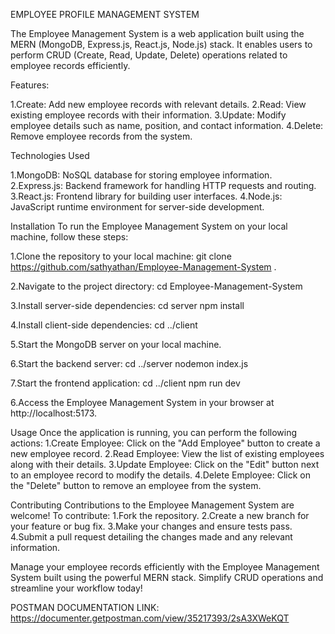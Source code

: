 EMPLOYEE PROFILE MANAGEMENT SYSTEM

The Employee Management System is a web application built using the MERN (MongoDB, Express.js, React.js, Node.js) stack. It enables users to perform CRUD (Create, Read, Update, Delete) operations related to employee records efficiently.

Features:

1.Create: Add new employee records with relevant details.
2.Read: View existing employee records with their information.
3.Update: Modify employee details such as name, position, and contact information.
4.Delete: Remove employee records from the system.

Technologies Used

1.MongoDB: NoSQL database for storing employee information.
2.Express.js: Backend framework for handling HTTP requests and routing.
3.React.js: Frontend library for building user interfaces.
4.Node.js: JavaScript runtime environment for server-side development.

Installation
To run the Employee Management System on your local machine, follow these steps:

1.Clone the repository to your local machine:
git clone https://github.com/sathyathan/Employee-Management-System .

2.Navigate to the project directory:
cd Employee-Management-System

3.Install server-side dependencies:
cd server
npm install

4.Install client-side dependencies:
cd ../client

5.Start the MongoDB server on your local machine.

6.Start the backend server:
cd ../server
nodemon index.js

7.Start the frontend application:
cd ../client
npm run dev

6.Access the Employee Management System in your browser at http://localhost:5173.

Usage
Once the application is running, you can perform the following actions:
1.Create Employee: Click on the "Add Employee" button to create a new employee record.
2.Read Employee: View the list of existing employees along with their details.
3.Update Employee: Click on the "Edit" button next to an employee record to modify the details.
4.Delete Employee: Click on the "Delete" button to remove an employee from the system.

Contributing
Contributions to the Employee Management System are welcome! To contribute:
1.Fork the repository.
2.Create a new branch for your feature or bug fix.
3.Make your changes and ensure tests pass.
4.Submit a pull request detailing the changes made and any relevant information.


Manage your employee records efficiently with the Employee Management System built using the powerful MERN stack. Simplify CRUD operations and streamline your workflow today!

POSTMAN DOCUMENTATION LINK:
https://documenter.getpostman.com/view/35217393/2sA3XWeKQT






